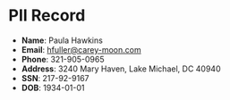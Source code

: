# PII Record
- **Name**: Paula Hawkins
- **Email**: hfuller@carey-moon.com
- **Phone**: 321-905-0965
- **Address**: 3240 Mary Haven, Lake Michael, DC 40940
- **SSN**: 217-92-9167
- **DOB**: 1934-01-01
